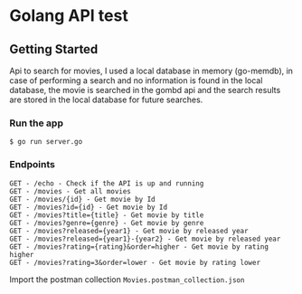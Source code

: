 # Golang API test

## Getting Started

Api to search for movies, I used a local database in memory (go-memdb), in case of performing a search and no information is found in the local database, the movie is searched in the gombd api and the search results are stored in the local database for future searches.

### Run the app

```console
$ go run server.go
```

### Endpoints

```
GET - /echo - Check if the API is up and running
GET - /movies - Get all movies
GET - /movies/{id} - Get movie by Id
GET - /movies?id={id} - Get movie by Id
GET - /movies?title={title} - Get movie by title
GET - /movies?genre={genre} - Get movie by genre
GET - /movies?released={year1} - Get movie by released year
GET - /movies?released={year1}-{year2} - Get movie by released year
GET - /movies?rating={rating}&order=higher - Get movie by rating higher
GET - /movies?rating=3&order=lower - Get movie by rating lower
```

Import the postman collection `Movies.postman_collection.json`
